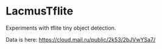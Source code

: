 # LacmusTflite

Experiments with tflite tiny object detection.

Data is here: https://cloud.mail.ru/public/2k53/2bJVwYSa7/
